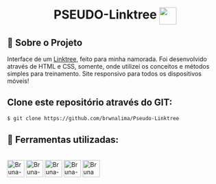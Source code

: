 
<h1 align="center"> PSEUDO-Linktree <img width="40px" src="https://s3-eu-west-1.amazonaws.com/tpd/logos/5e17348b35cb550001414082/0x0.png" align="top" target="_blank"></h1>

## 📌 Sobre o Projeto
Interface de um [Linktree](https://linktr.ee/s/join-linktree-pro-for-free-ga/?&utm_source=google&utm_medium=cpc&utm_campaign=BAU_BR_Google_Search_Brand_Intent_Local&utm_term=linktree&utm_content=BAU_BR_Google_Search_Brand_Intent_Local_Linktree&gclid=Cj0KCQiAo-yfBhD_ARIsANr56g6IkXE5U6ca1qHqbPPhCbwzlw5lvzx5plMVxIvwSrgZ6vJbMslYRD4aAs_2EALw_wcB&gclsrc=aw.ds), feito para minha namorada. Foi desenvolvido através de HTML e CSS, somente, onde utilizei os conceitos e métodos simples para treinamento. Site responsivo para todos os dispositivos móveis!

## Clone este repositório através do GIT:

```sh
$ git clone https://github.com/brwnalima/Pseudo-Linktree
```

## 📌 Ferramentas utilizadas:

<div style="display: inline_block" align = "left"><br>

  <img align="center" alt="Bruna-Git" height="40" width="40" src="https://git-scm.com/images/logos/downloads/Git-Icon-1788C.png" />
  <img align="center" alt="Bruna-GitHub" height="40" width="40" src="https://cdn-icons-png.flaticon.com/512/25/25231.png" />
  <img align="center" alt="Bruna-HTML" height="40" width="40" src="https://cdn-icons-png.flaticon.com/512/1532/1532556.png" />
  <img align="center" alt="Bruna-CSS" height="40" width="40" src="https://cdn-icons-png.flaticon.com/512/732/732190.png" />
  <img align="center" alt="Bruna VsCode " height="40" width="40" src="https://cdn.icon-icons.com/icons2/2107/PNG/512/file_type_vscode_icon_130084.png" />

  </div>
